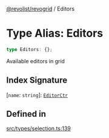 [@revolist/revogrid](README.md) / Editors

# Type Alias: Editors

```ts
type Editors: {};
```

Available editors in grid

## Index Signature

 \[`name`: `string`\]: [`EditorCtr`](TypeAlias.EditorCtr.md)

## Defined in

[src/types/selection.ts:139](https://github.com/revolist/revogrid/blob/74012ec30398bf39d0acc929bd7f7963856aba4e/src/types/selection.ts#L139)
